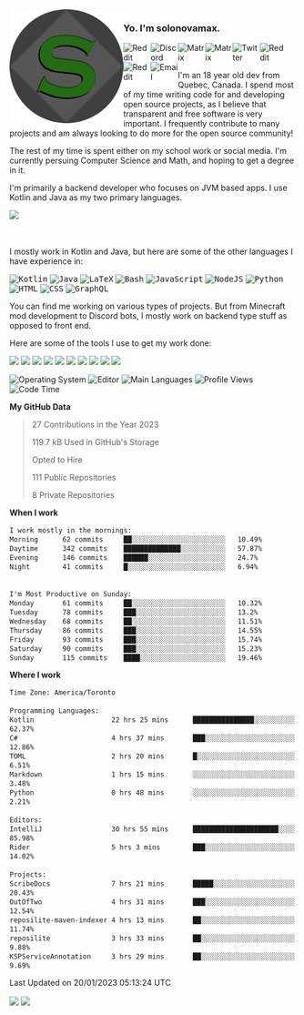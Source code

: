 <img align="left" alt="Avatar" width="200px" src="https://raw.githubusercontent.com/solonovamax/solonovamax/main/solonovamax-circle.png" />

### Yo. I'm solonovamax.

<a href="https://gitlab.com/solonovamax">
    <img align="left" alt="Reddit" width="48px" src="https://img.icons8.com/color/2x/gitlab.png">
</a>

<a href="https://discord.solonovamax.gay">
    <img align="left" alt="Discord" width="48px" src="https://img.icons8.com/color/2x/discord-logo.png">
</a>

<a href="https://matrix.to/#/@solonovamax:matrix.org?#gh-light-mode-only">
    <img align="left" alt="Matrix" width="48px" src="https://img.icons8.com/000000/material/2x/matrix-logo.png">
</a>
<a href="https://matrix.to/#/@solonovamax:matrix.org?#gh-dark-mode-only">
    <img align="left" alt="Matrix" width="48px" src="https://img.icons8.com/FFFFFF/material/2x/matrix-logo.png">
</a>

<a href="https://twitter.com/solonovamax">
    <img align="left" alt="Twitter" width="48px" src="https://img.icons8.com/color/2x/twitter.png">
</a>

<!-- <a href="https://twitch.tv/solonovamax">
    <img align="left" alt="Twitch" width="48px" src="https://img.icons8.com/color/2x/twitch.png">
</a> -->

<a href="https://reddit.com/u/solonovamax">
    <img align="left" alt="Reddit" width="48px" src="https://img.icons8.com/color/2x/reddit.png">
</a>

<a href="https://www.youtube.com/channel/UCTxCeyGu41WfEBT8mXpjHMA">
    <img align="left" alt="Reddit" width="48px" src="https://img.icons8.com/color/2x/youtube.png">
</a>

<a href="mailto:solonovamax@12oclockpoint.com">
    <img align="left" alt="Email" width="48px" src="https://img.icons8.com/fluency/2x/mail.png">
</a>

<!-- <a href="https://open.spotify.com/user/solonovamax">
    <img align="left" alt="Spotify" width="48px" src="https://img.icons8.com/color/2x/spotify.png">
</a> -->

<br/>
<br/>

I'm an 18 year old dev from Quebec, Canada.
I spend most of my time writing code for and developing open source projects, as I believe that transparent and free software is very important.
I frequently contribute to many projects and am always looking to do more for the open source community!

The rest of my time is spent either on my school work or social media. I'm currently persuing Computer Science and Math, and hoping to get a degree in it.

I'm primarily a backend developer who focuses on JVM based apps. I use Kotlin and Java as my two primary languages.


<a href="https://github.com/ryo-ma/github-profile-trophy"><img src="https://github-profile-trophy.vercel.app/?username=solonovamax&margin-w=15&row=1"/></a> 

<br/>

I mostly work in Kotlin and Java, but here are some of the other languages I have experience in:

<kbd><img height="32" alt="Kotlin" src="https://img.icons8.com/color/1x/kotlin.png"></kbd>
<kbd><img height="32" alt="Java" src="https://img.icons8.com/color/1x/java-coffee-cup-logo.png"></kbd>
<kbd><img height="32" alt="LaTeX" src="https://img.icons8.com/color/1x/latex.png"></kbd>
<kbd><img height="32" alt="Bash" src="https://img.icons8.com/color/1x/console.png"></kbd>
<kbd><img height="32" alt="JavaScript" src="https://img.icons8.com/color/1x/javascript.png"></kbd>
<kbd><img height="32" alt="NodeJS" src="https://img.icons8.com/color/1x/nodejs.png"></kbd>
<kbd><img height="32" alt="Python" src="https://img.icons8.com/color/1x/python.png"></kbd>
<kbd><img height="32" alt="HTML" src="https://img.icons8.com/color/1x/html-5.png"></kbd>
<kbd><img height="32" alt="CSS" src="https://img.icons8.com/color/1x/css3.png"></kbd>
<kbd><img height="32" alt="GraphQL" src="https://img.icons8.com/color/1x/graphql.png"></kbd>

You can find me working on various types of projects.
But from Minecraft mod development to Discord bots, I mostly work on backend type stuff as opposed to front end.

Here are some of the tools I use to get my work done:

<kbd><img height="32" src="https://img.icons8.com/color/2x/intellij-idea.png"></kbd>
<kbd><img height="32" src="https://img.icons8.com/color/2x/linux.png"></kbd>
<kbd><img height="32" src="https://img.icons8.com/fluent/2x/console.png"></kbd>
<kbd><img height="32" src="https://img.icons8.com/color/2x/open-source.png"></kbd>
<kbd><img height="32" src="https://img.icons8.com/color/2x/git.png"></kbd>
<kbd><img height="32" src="https://img.icons8.com/color/2x/docker.png"></kbd>
<kbd><img height="32" src="https://img.icons8.com/color/2x/mongodb.png"></kbd>
<kbd><img height="32" src="https://img.icons8.com/color/2x/nginx.png"></kbd>
<a href="?#gh-light-mode-only"><kbd><img height="32" src="https://img.icons8.com/metro/2x/mysql.png"></kbd></a>
<a href="?#gh-dark-mode-only"><kbd><img height="32" src="https://img.icons8.com/FFFFFF/metro/2x/mysql.png"></kbd></a>

![Operating System](https://img.shields.io/badge/OS-Arch%20Linux-informational?style=for-the-badge&logo=Arch%20Linux&logoColor=white&color=007ec6)
![Editor](https://img.shields.io/badge/Editor-IntelliJ%20Idea-informational?style=for-the-badge&logo=IntelliJ%20Idea&logoColor=white&color=007ec6)
![Main Languages](https://img.shields.io/badge/Main%20Languages-Java%20%26%20Kotlin-informational?style=for-the-badge&logo=Java&logoColor=white&color=007ec6)
![Profile Views](https://komarev.com/ghpvc/?username=solonovamax&color=blue&style=for-the-badge)
![Code Time](https://img.shields.io/endpoint?url=https://wakapi.dev/api/compat/shields/v1/solonovamax/interval:all_time&label=Code%20Time&style=for-the-badge&color=blue)

<!--START_SECTION:waka-->
**My GitHub Data**

> 27 Contributions in the Year 2023
> 
> 119.7 kB Used in GitHub's Storage
> 
> Opted to Hire
> 
> 111 Public Repositories
> 
> 8 Private Repositories
> 
**When I work** 

```text
I work mostly in the mornings: 
Morning      62 commits     ██░░░░░░░░░░░░░░░░░░░░░░░   10.49% 
Daytime      342 commits    ██████████████░░░░░░░░░░░   57.87% 
Evening      146 commits    ██████░░░░░░░░░░░░░░░░░░░   24.7% 
Night        41 commits     █░░░░░░░░░░░░░░░░░░░░░░░░   6.94%


I'm Most Productive on Sunday: 
Monday       61 commits     ██░░░░░░░░░░░░░░░░░░░░░░░   10.32% 
Tuesday      78 commits     ███░░░░░░░░░░░░░░░░░░░░░░   13.2% 
Wednesday    68 commits     ██░░░░░░░░░░░░░░░░░░░░░░░   11.51% 
Thursday     86 commits     ███░░░░░░░░░░░░░░░░░░░░░░   14.55% 
Friday       93 commits     ███░░░░░░░░░░░░░░░░░░░░░░   15.74% 
Saturday     90 commits     ███░░░░░░░░░░░░░░░░░░░░░░   15.23% 
Sunday       115 commits    ████░░░░░░░░░░░░░░░░░░░░░   19.46%

```


**Where I work** 

```text
Time Zone: America/Toronto

Programming Languages: 
Kotlin                   22 hrs 25 mins      ███████████████░░░░░░░░░░   62.37% 
C#                       4 hrs 37 mins       ███░░░░░░░░░░░░░░░░░░░░░░   12.86% 
TOML                     2 hrs 20 mins       █░░░░░░░░░░░░░░░░░░░░░░░░   6.51% 
Markdown                 1 hrs 15 mins       ░░░░░░░░░░░░░░░░░░░░░░░░░   3.48% 
Python                   0 hrs 48 mins       ░░░░░░░░░░░░░░░░░░░░░░░░░   2.21%

Editors: 
IntelliJ                 30 hrs 55 mins      █████████████████████░░░░   85.98% 
Rider                    5 hrs 3 mins        ███░░░░░░░░░░░░░░░░░░░░░░   14.02%

Projects: 
ScribeDocs               7 hrs 21 mins       █████░░░░░░░░░░░░░░░░░░░░   20.43% 
OutOfTwo                 4 hrs 31 mins       ███░░░░░░░░░░░░░░░░░░░░░░   12.54% 
reposilite-maven-indexer 4 hrs 13 mins       ██░░░░░░░░░░░░░░░░░░░░░░░   11.74% 
reposilite               3 hrs 33 mins       ██░░░░░░░░░░░░░░░░░░░░░░░   9.88% 
KSPServiceAnnotation     3 hrs 29 mins       ██░░░░░░░░░░░░░░░░░░░░░░░   9.69%

```


 Last Updated on 20/01/2023 05:13:24 UTC
<!--END_SECTION:waka-->

<div style="white-space:nowrap;width:100%;position: relative;display: inline-block">
<img align="center" src="https://github-readme-stats.vercel.app/api?username=solonovamax&custom_title=solonovamax%27s%20Github%20Stats&langs_count=5&include_all_commits=true&count_private=true&show_icons=true&theme=github_dark"/>
<img align="center" src="https://github-readme-stats.vercel.app/api/wakatime?api_domain=wakapi.dev&username=solonovamax&range=last_30_days&custom_title=solonovamax%27s+Primary+Languages+%28Last+Month%29&langs_count=10&show_icons=true&theme=github_dark"/>
</div>

